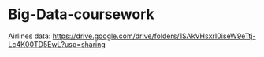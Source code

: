 # Big-Data-coursework
Airlines data: https://drive.google.com/drive/folders/1SAkVHsxrI0iseW9eTtj-Lc4K00TD5EwL?usp=sharing
